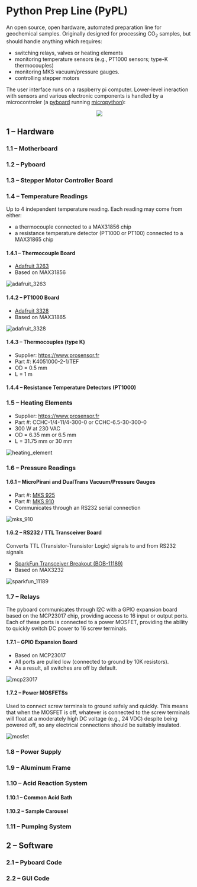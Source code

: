# Python Prep Line (PyPL)

An open source, open hardware, automated preparation line for geochemical samples. Originally designed for processing CO<sub>2</sub> samples, but should handle anything which requires:

* switching relays, valves or heating elements
* monitoring temperature sensors (e.g., PT1000 sensors; type-K thermocouples)
* monitoring MKS vacuum/pressure gauges.
* controlling stepper motors

The user interface runs on a raspberry pi computer. Lower-level ineraction with sensors and various electronic components is handled by a microcontroler (a [pyboard](https://docs.micropython.org/en/latest/pyboard/quickref.html) running [micropython](https://docs.micropython.org/en/latest/index.html)):

<div align="center">
<img src="pictures/pypl_schematic.png">
</div>

## 1 – Hardware
### 1.1 – Motherboard
### 1.2 – Pyboard
### 1.3 – Stepper Motor Controller Board
### 1.4 – Temperature Readings

Up to 4 independent temperature reading. Each reading may come from either:

* a thermocouple connected to a MAX31856 chip
* a resistance temperature detector (PT1000 or PT100) connected to a MAX31865 chip

#### 1.4.1 – Thermocouple Board

* [Adafruit 3263](https://www.adafruit.com/product/3263)
* Based on MAX31856

![adafruit_3263](pictures/adafruit_3263.png)

#### 1.4.2 – PT1000 Board

* [Adafruit 3328](https://www.adafruit.com/product/3328)
* Based on MAX31865

![adafruit_3328](pictures/adafruit_3328.png)

#### 1.4.3 – Thermocouples (type K)

* Supplier: https://www.prosensor.fr
* Part #: K4051000-2-1/TEF
* OD = 0.5 mm
* L = 1 m

#### 1.4.4 – Resistance Temperature Detectors  (PT1000)

### 1.5 – Heating Elements
* Supplier: https://www.prosensor.fr
* Part #: CCHC-1/4-11/4-300-0 or CCHC-6.5-30-300-0
* 300 W at 230 VAC
* OD = 6.35 mm or 6.5 mm
* L = 31.75 mm or 30 mm

![heating_element](pictures/heating_element.png)

### 1.6 – Pressure Readings

#### 1.6.1 – MicroPirani and DualTrans Vacuum/Pressure Gauges

* Part #: [MKS 925](https://www.mksinst.com/f/925-micro-pirani-vacuum-transducer)
* Part #: [MKS 910](https://www.mksinst.com/f/910-micro-pirani-vacuum-transducer)
* Communicates through an RS232 serial connection

![mks_910](pictures/mks_910.png)

#### 1.6.2 – RS232 / TTL Transceiver Board

Converts TTL (Transistor-Transistor Logic) signals to and from RS232 signals

* [SparkFun Transceiver Breakout (BOB-11189)](https://www.sparkfun.com/products/11189)
* Based on MAX3232

![sparkfun_11189](pictures/sparkfun_11189.png)

### 1.7 – Relays

The pyboard communicates through I2C with a GPIO expansion board based on the MCP23017 chip, providing access to 16 input or output ports. Each of these ports is connected to a power MOSFET, providing the ability to quickly switch DC power to 16 screw terminals.

#### 1.7.1 – GPIO Expansion Board

* Based on MCP23017
* All ports are pulled low (connected to ground by 10K resistors).
* As a result, all switches are off by default.

![mcp23017](pictures/mcp23017.png)

#### 1.7.2 – Power MOSFETSs

Used to connect screw terminals to ground safely and quickly. This means that when the MOSFET is off, whatever is connected to the screw terminals will float at a moderately high DC voltage (e.g., 24 VDC) despite being powered off, so any electrical connections should be suitably insulated.

![mosfet](pictures/mosfet.png)


### 1.8 – Power Supply
### 1.9 – Aluminum Frame
### 1.10 – Acid Reaction System
#### 1.10.1 – Common Acid Bath
#### 1.10.2 – Sample Carousel
### 1.11 – Pumping System
## 2 – Software
### 2.1 – Pyboard Code
### 2.2 – GUI Code